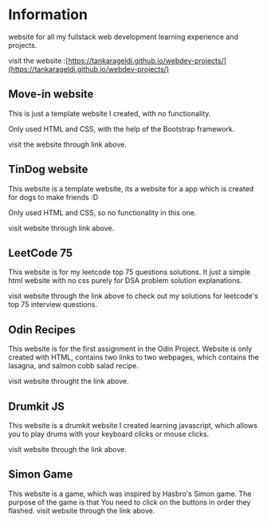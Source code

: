 # Information

website for all my fullstack web development learning experience and projects.

visit the website :[https://tankarageldi.github.io/webdev-projects/](https://tankarageldi.github.io/webdev-projects/)

## Move-in website

This is just a template website I created, with no functionality.

Only used HTML and CSS, with the help of the Bootstrap framework.

visit the website through link above.

## TinDog website

This website is a template website, its a website for a app which is created for dogs to make friends :D

Only used HTML and CSS, so no functionality in this one.

visit website through link above.

## LeetCode 75

This website is for my leetcode top 75 questions solutions. It just a simple html website with no css purely for DSA problem solution explanations.

visit website through the link above to check out my solutions for leetcode's top 75 interview questions.

## Odin Recipes

This website is for the first assignment in the Odin Project. Website is only created with HTML, contains two links to two webpages, which contains the lasagna, and salmon cobb salad recipe.

visit website throught the link above.

## Drumkit JS

This website is a drumkit website I created learning javascript, which allows you to play drums with your keyboard clicks or mouse clicks.

visit website through the link above.

## Simon Game

This website is a game, which was inspired by Hasbro's Simon game. The purpose of the game is that You need to click on the buttons in order they flashed.
visit website through the link above.
